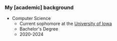 ### My \[academic\] background

- Computer Science
  - Current sophomore at the [University of Iowa](https://uiowa.edu/)
  - Bachelor's Degree
  - 2020-2024
